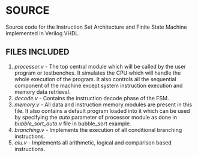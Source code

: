 # SOURCE
Source code for the Instruction Set Architecture and Finite State Machine implemented in Verilog VHDL.

## FILES INCLUDED
1) *processor.v* - The top central module which will be called by the user program or testbenches. It simulates the CPU which will handle the whole execution of the program. It also controls all the sequential component of the machine except system instruction execution and memory data retrieval.
2) *decode.v* - Contains the instruction decode phase of the FSM.
3) *memory.v* - All data and instruction memory modules are present in this file. It also contains a default program loaded into it which can be used by specifying the *auto* parameter of processor module as done in *bubble_sort_auto.v* file in bubble_sort example.
4) *branching.v* - Implements the execution of all conditional branching instructions.
5) *alu.v* - Implements all arithmetic, logical and comparison based instructions.
